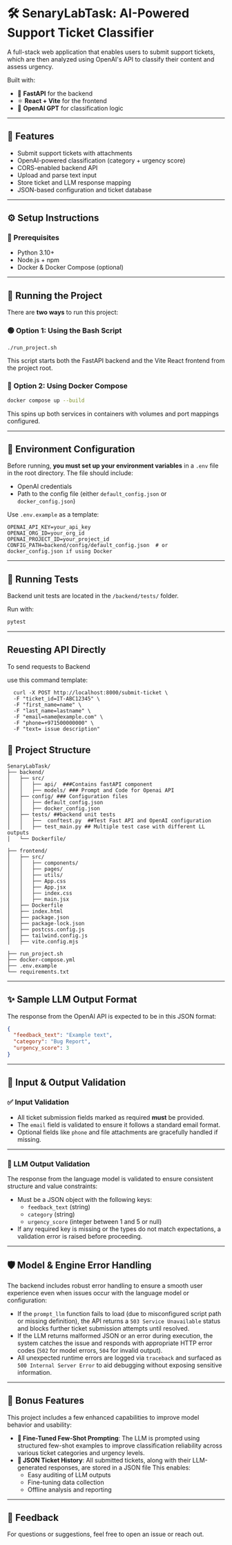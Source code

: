 # 🛠️ SenaryLabTask: AI-Powered Support Ticket Classifier

A full-stack web application that enables users to submit support tickets, which are then analyzed using OpenAI's API to classify their content and assess urgency.

Built with:

- 🚀 **FastAPI** for the backend
- ⚛️ **React + Vite** for the frontend
- 🧠 **OpenAI GPT** for classification logic

---

## 📆 Features

- Submit support tickets with attachments
- OpenAI-powered classification (category + urgency score)
- CORS-enabled backend API
- Upload and parse text input
- Store ticket and LLM response mapping
- JSON-based configuration and ticket database

---

## ⚙️ Setup Instructions

### 📁 Prerequisites

- Python 3.10+
- Node.js + npm
- Docker & Docker Compose (optional)

---

## 🚀 Running the Project

There are **two ways** to run this project:

### 🟢 Option 1: Using the Bash Script

```bash
./run_project.sh
```

This script starts both the FastAPI backend and the Vite React frontend from the project root.

### 🐳 Option 2: Using Docker Compose

```bash
docker compose up --build
```

This spins up both services in containers with volumes and port mappings configured.

---

## 🔐 Environment Configuration

Before running, **you must set up your environment variables** in a `.env` file in the root directory. The file should include:

- OpenAI credentials
- Path to the config file (either `default_config.json` or `docker_config.json`)

Use `.env.example` as a template:

```env
OPENAI_API_KEY=your_api_key
OPENAI_ORG_ID=your_org_id
OPENAI_PROJECT_ID=your_project_id
CONFIG_PATH=backend/config/default_config.json  # or docker_config.json if using Docker
```

---

## 🧲 Running Tests

Backend unit tests are located in the `/backend/tests/` folder.

Run with:

```bash
pytest
```

---
##  Reuesting API Directly 

To send requests to Backend 

use this command template:

```curl
  curl -X POST http://localhost:8000/submit-ticket \
  -F "ticket_id=IT-ABC12345" \
  -F "first_name=name" \
  -F "last_name=lastname" \
  -F "email=name@example.com" \
  -F "phone=+971500000000" \
  -F "text= issue description"
```
## 📁 Project Structure

```
SenaryLabTask/
├── backend/
│   ├── src/
│   │   ├── api/  ###Contains fastAPI component
│   │   ├── models/ ### Prompt and Code for Openai API
│   ├── config/ ### Configuration files
│   │   ├── default_config.json 
│   │   ├── docker_config.json
│   ├── tests/ ##backend unit tests
│   │   ├──  conftest.py  ##Test Fast API and OpenAI configuration
│   │   ├── test_main.py ## Multiple test case with different LL outputs
│   └── Dockerfile/

├── frontend/
│   ├── src/ 
│   │   ├── components/  
│   │   ├── pages/
│   │   ├── utils/
│   │   ├── App.css
│   │   ├── App.jsx
│   │   ├── index.css
│   │   ├── main.jsx
│   ├── Dockerfile
│   ├── index.html
│   ├── package.json
│   ├── package-lock.json
│   ├── postcss.config.js
│   ├── tailwind.config.js
│   ├── vite.config.mjs

├── run_project.sh
├── docker-compose.yml
├── .env.example
└── requirements.txt
```

---

## ✨ Sample LLM Output Format

The response from the OpenAI API is expected to be in this JSON format:

```json
{
  "feedback_text": "Example text",
  "category": "Bug Report",
  "urgency_score": 3
}
```
---
## 🧪 Input & Output Validation

### ✅ Input Validation

- All ticket submission fields marked as required **must** be provided.
- The `email` field is validated to ensure it follows a standard email format.
- Optional fields like `phone` and file attachments are gracefully handled if missing.
---
### 🧠 LLM Output Validation

The response from the language model is validated to ensure consistent structure and value constraints:

- Must be a JSON object with the following keys:
  - `feedback_text` (string)
  - `category` (string)
  - `urgency_score` (integer between 1 and 5 or null)
- If any required key is missing or the types do not match expectations, a validation error is raised before proceeding.
---
## 🛡️ Model & Engine Error Handling

The backend includes robust error handling to ensure a smooth user experience even when issues occur with the language model or configuration:

- If the `prompt_llm` function fails to load (due to misconfigured script path or missing definition), the API returns a `503 Service Unavailable` status and blocks further ticket submission attempts until resolved.
- If the LLM returns malformed JSON or an error during execution, the system catches the issue and responds with appropriate HTTP error codes (`502` for model errors, `504` for invalid output).
- All unexpected runtime errors are logged via `traceback` and surfaced as `500 Internal Server Error` to aid debugging without exposing sensitive information.
---
## 🎁 Bonus Features

This project includes a few enhanced capabilities to improve model behavior and usability:

- **🎯 Fine-Tuned Few-Shot Prompting**: The LLM is prompted using structured few-shot examples to improve classification reliability across various ticket categories and urgency levels.
- **📁 JSON Ticket History**: All submitted tickets, along with their LLM-generated responses, are stored in a JSON file This enables:
  - Easy auditing of LLM outputs
  - Fine-tuning data collection
  - Offline analysis and reporting
-------

## 📢 Feedback

For questions or suggestions, feel free to open an issue or reach out.
